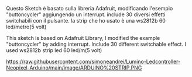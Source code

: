 
Questo Sketch è basato sulla libreria Adafruit, modificando l'esempio "buttoncycler" aggiungendo un interrupt.
include 30 diversi effetti switchabili con il pulsante.
la strip che ho usato è una ws2812b 60 led/metro(5 volt)


This sketch is based on Adafruit Library, I modified the example "buttoncycler" by adding interrupt.
Include 30 different switchable effect.
I used ws2812b strip led 60 led/m(5 volt)

https://raw.githubusercontent.com/simoneandrei/Lumino-Ledcontroller-Neopixel-Arduino/main/image/ARDUINO%20STRIP.PNG

